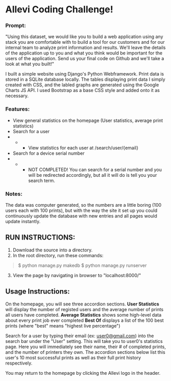 # Allevi Coding Challenge!

### Prompt:
"Using this dataset, we would like you to build a web application using any stack you are comfortable with to build a tool for our customers and for our internal team to analyze print information and results. We'll leave the details of the application up to you and what you think would be important for the users of the application. Send us your final code on Github and we'll take a look at what you built!"

I built a simple website using Django's Python Webframework. Print data is stored in a SQLite database locally. The tables displaying print data I simply created with CSS, and the labled graphs are generated using the Google Charts JS API. I used Bootstrap as a base CSS style and added onto it as necessary.

### Features:

- View general statistics on the homepage (User statistics, average print statistics)
- Search for a user
- - - View statistics for each user at /search/user/{email}
- Search for a device serial number
- - - NOT COMPLETED! You can search for a serial number and you will be redirected accordingly, but all it will do is tell you your search term.

### Notes:
The data was computer generated, so the numbers are a little boring (100 users each with 100 prints), but with the way the site it set up you could continuously update the database with new entries and all pages would update instantly.

## RUN INSTRUCTIONS:
1. Download the source into a directory.
2. In the root directory, run these commands:
> $ python manage.py makedb
> $ python manage.py runserver
3. View the page by navigating in browser to "localhost:8000/"


## Usage Instructions:
On the homepage, you will see three accordion sections.
__User Statistics__ will display the number of registed users and the average number of prints all users have completed.
__Average Statistics__ shows some high-level data about every print job ever completed
__Best Of__ displays a list of the 100 best prints (where "best" means "highest live percentage")

Search for a user by typing their email (ex: user0@gmail.com) into the search bar under the "User" setting. This will take you to user0's statistics page. Here you will immediately see their name, their # of completed prints, and the number of printers they own. The accordion sections below list this user's 10 most successful prints as well as their full print history respectively.

You may return to the homepage by clicking the Allevi logo in the header.

